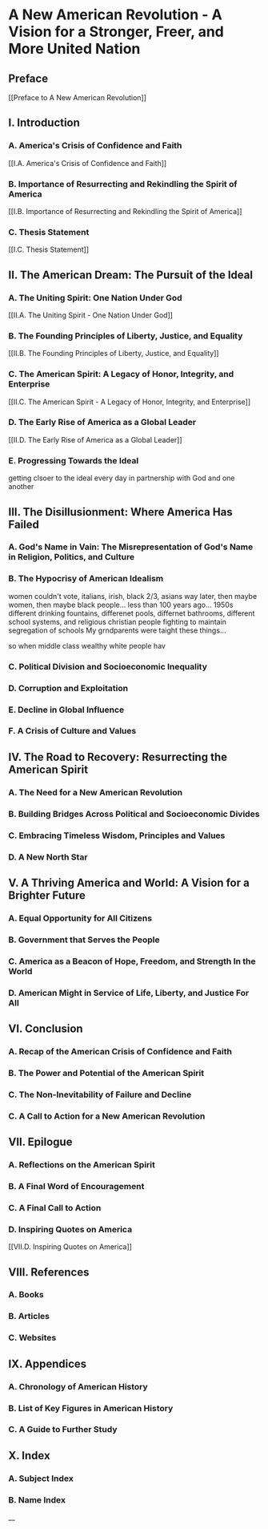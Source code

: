 # A New American Revolution - A Vision for a Stronger, Freer, and More United Nation

## Preface

[[Preface to A New American Revolution]]  

## I. Introduction 

### A. America's Crisis of Confidence and Faith

[[I.A. America's Crisis of Confidence and Faith]] 

### B. Importance of Resurrecting and Rekindling the Spirit of America 

[[I.B. Importance of Resurrecting and Rekindling the Spirit of America]]  

### C. Thesis Statement 

[[I.C. Thesis Statement]] 

## II. The American Dream: The Pursuit of the Ideal 

### A. The Uniting Spirit: One Nation Under God 

[[II.A. The Uniting Spirit - One Nation Under God]]  

### B. The Founding Principles of Liberty, Justice, and Equality 

[[II.B. The Founding Principles of Liberty, Justice, and Equality]]  

### C. The American Spirit: A Legacy of Honor, Integrity, and Enterprise 

[[II.C. The American Spirit - A Legacy of Honor, Integrity, and Enterprise]]

### D. The Early Rise of America as a Global Leader 

[[II.D. The Early Rise of America as a Global Leader]]  

### E. Progressing Towards the Ideal

getting clsoer to the ideal every day in partnership with God and one another  

## III. The Disillusionment: Where America Has Failed 

### A. God's Name in Vain: The Misrepresentation of God's Name in Religion, Politics, and Culture 

### B. The Hypocrisy of American Idealism  

women couldn't vote, italians, irish, black 2/3, asians way later, then maybe women, then maybe black people... less than 100 years ago... 1950s different drinking fountains, differenet pools, differnet bathrooms, different school systems, and religious christian people fighting to maintain segregation of schools My grndparents were taight these things... 

so when middle class wealthy white people hav 

### C. Political Division and Socioeconomic Inequality 

### D. Corruption and Exploitation 

### E. Decline in Global Influence 

### F. A Crisis of Culture and Values 

## IV. The Road to Recovery: Resurrecting the American Spirit 

### A. The Need for a New American Revolution 
### B. Building Bridges Across Political and Socioeconomic Divides 
### C. Embracing Timeless Wisdom, Principles and Values  
### D. A New North Star

## V. A Thriving America and World: A Vision for a Brighter Future 

### A. Equal Opportunity for All Citizens 
### B. Government that Serves the People 
### C. America as a Beacon of Hope, Freedom, and Strength In the World 
### D. American Might in Service of Life, Liberty, and Justice For All 

## VI. Conclusion 

### A. Recap of the American Crisis of Confidence and Faith 
### B. The Power and Potential of the American Spirit 
### C. The Non-Inevitability of Failure and Decline 
### C. A Call to Action for a New American Revolution

## VII. Epilogue

### A. Reflections on the American Spirit

### B. A Final Word of Encouragement

### C. A Final Call to Action 

### D. Inspiring Quotes on America

[[VII.D. Inspiring Quotes on America]]  

## VIII. References

### A. Books

### B. Articles

### C. Websites

## IX. Appendices

### A. Chronology of American History

### B. List of Key Figures in American History

### C. A Guide to Further Study

## X. Index

### A. Subject Index

### B. Name Index
__

